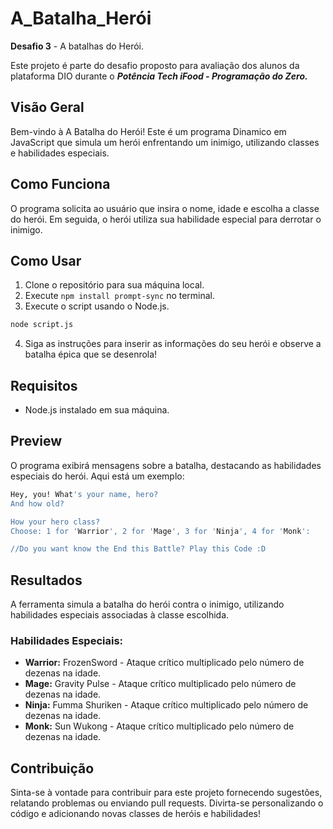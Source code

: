 # A_Batalha_Herói

**Desafio 3** - A batalhas do Herói.

Este projeto é parte do desafio proposto para avaliação dos alunos da plataforma DIO durante o ***Potência Tech iFood - Programação do Zero.***

## Visão Geral

Bem-vindo à A Batalha do Herói! Este é um programa Dinamico em JavaScript que simula um herói enfrentando um inimigo, utilizando classes e habilidades especiais.

## Como Funciona

O programa solicita ao usuário que insira o nome, idade e escolha a classe do herói. Em seguida, o herói utiliza sua habilidade especial para derrotar o inimigo.

## Como Usar

1. Clone o repositório para sua máquina local.
2. Execute `npm install prompt-sync` no terminal.
3. Execute o script usando o Node.js.

```bash
node script.js
```

4. Siga as instruções para inserir as informações do seu herói e observe a batalha épica que se desenrola!

## Requisitos

- Node.js instalado em sua máquina.

## Preview

O programa exibirá mensagens sobre a batalha, destacando as habilidades especiais do herói. Aqui está um exemplo:

```bash
Hey, you! What's your name, hero?
And how old?

How your hero class?
Choose: 1 for 'Warrior', 2 for 'Mage', 3 for 'Ninja', 4 for 'Monk':

//Do you want know the End this Battle? Play this Code :D
```

## Resultados

A ferramenta simula a batalha do herói contra o inimigo, utilizando habilidades especiais associadas à classe escolhida.

### Habilidades Especiais:

- **Warrior:** FrozenSword - Ataque crítico multiplicado pelo número de dezenas na idade.
- **Mage:** Gravity Pulse - Ataque crítico multiplicado pelo número de dezenas na idade.
- **Ninja:** Fumma Shuriken - Ataque crítico multiplicado pelo número de dezenas na idade.
- **Monk:** Sun Wukong - Ataque crítico multiplicado pelo número de dezenas na idade.

## Contribuição

Sinta-se à vontade para contribuir para este projeto fornecendo sugestões, relatando problemas ou enviando pull requests. Divirta-se personalizando o código e adicionando novas classes de heróis e habilidades!
